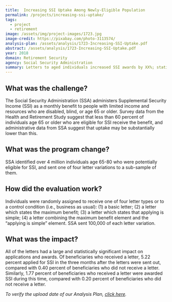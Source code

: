 ```yaml
---
title:  Increasing SSI Uptake Among Newly-Eligible Population
permalink: /projects/increasing-ssi-uptake/
tags:
  - project
  - retirement 
image: /assets/img/project-images/1723.jpg  
image-credit: https://pixabay.com/photo-3113574/
analysis-plan: /assets/analysis/1723-Increasing-SSI-Uptake.pdf
abstract: /assets/analysis/1723-Increasing-SSI-Uptake.pdf
year: 2018  
domain: Retirement Security
agency: Social Security Administration
summary: Letters to aged individuals increased SSI awards by XX%; stating the maximum benefit amount further increased applications and awards.
---
```

## What was the challenge?

The Social Security Administration (SSA) administers Supplemental Security Income (SSI) as a monthly benefit to people with limited income and resources who are disabled, blind, or age 65 or older. Survey data from the Health and Retirement Study suggest that less than 60 percent of individuals age 65 or older who are eligible for SSI receive the benefit, and administrative data from SSA suggest that uptake may be substantially lower than this.

## What was the program change?

SSA identified over 4 million individuals age 65-80 who were potentially eligible for SSI, and sent one of four letter variations to a sub-sample of them.

## How did the evaluation work?

Individuals were randomly assigned to receive one of four letter types or to a control condition (i.e., business as usual): (1) a basic letter; (2) a letter which states the maximum benefit; (3) a letter which states that applying is simple; (4) a letter combining the maximum benefit element and the “applying is simple” element. SSA sent 100,000 of each letter variation.

## What was the impact?

All of the letters had a large and statistically significant impact on applications and awards. Of beneficiaries who received a letter, 5.22 percent applied for SSI in the three months after the letters were sent out, compared with 0.40 percent of beneficiaries who did not receive a letter. Similarly, 1.77 percent of beneficiaries who received a letter were awarded SSI during this time, compared with 0.20 percent of beneficiaries who did not receive a letter.

<i>To verify the upload date of our Analysis Plan, <a href="https://github.com/gsa-oes/office-of-evaluation-sciences/tree/master/assets/analysis">click here</a>.</i>
